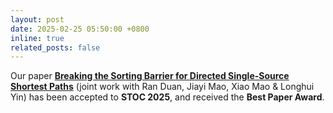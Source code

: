 ```yaml
---
layout: post
date: 2025-02-25 05:50:00 +0800
inline: true
related_posts: false
---
```


Our paper <a href="https://arxiv.org/abs/2504.17033"><b>Breaking the Sorting Barrier for Directed Single-Source Shortest Paths</b></a> (joint work with Ran Duan, Jiayi Mao, Xiao Mao & Longhui Yin) has been accepted to **STOC 2025**, and received the **Best Paper Award**.
